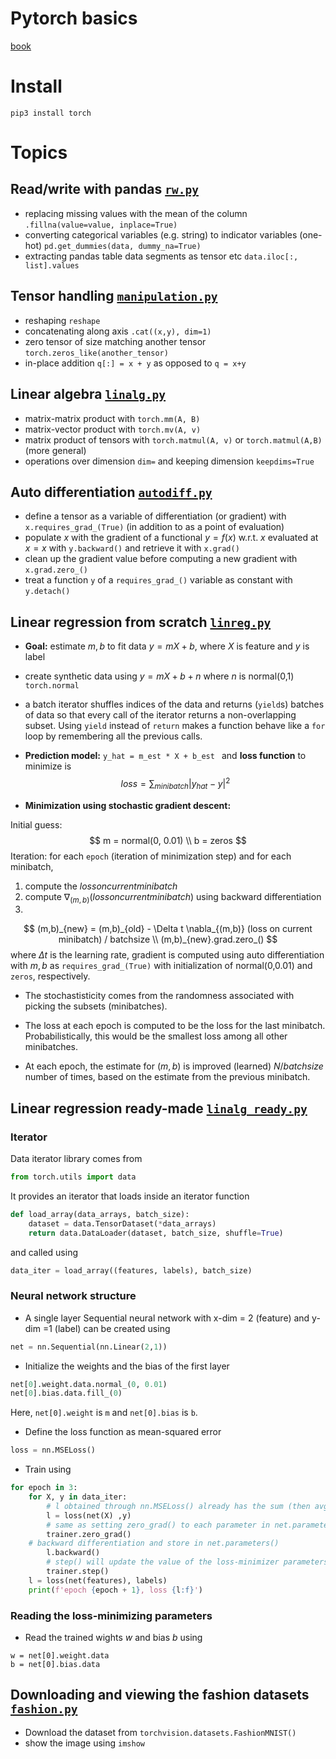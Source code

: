 # Pytorch basics

[book](https://d2l.ai/chapter_preliminaries/ndarray.html)

# Install

```
pip3 install torch
```

# Topics

## Read/write with pandas [`rw.py`](rw.py)

- replacing missing values with the mean of the column `.fillna(value=value, inplace=True)`
- converting categorical variables (e.g. string) to indicator variables (one-hot) `pd.get_dummies(data, dummy_na=True)`
- extracting pandas table data segments as tensor etc `data.iloc[:, list].values`

## Tensor handling [`manipulation.py`](manipulation.py)

- reshaping `reshape`
- concatenating along axis `.cat((x,y), dim=1)`
- zero tensor of size matching another tensor `torch.zeros_like(another_tensor)`
- in-place addition `q[:] = x + y` as opposed to `q = x+y`

## Linear algebra [`linalg.py`](linalg.py)

- matrix-matrix product with `torch.mm(A, B)`
- matrix-vector product with `torch.mv(A, v)`
- matrix product of tensors with `torch.matmul(A, v)` or `torch.matmul(A,B)` (more general)
- operations over dimension `dim=` and keeping dimension `keepdims=True` 

## Auto differentiation [`autodiff.py`](autodiff.py)

- define a tensor as a variable of differentiation (or gradient) with `x.requires_grad_(True)` (in addition to as a point of evaluation)
- populate $x$ with the gradient of a functional $y  = f(x)$ w.r.t. $x$ evaluated at $x=x$ with `y.backward()` and retrieve it with `x.grad()`
- clean up the gradient value before computing a new gradient with `x.grad.zero_()`
- treat a function `y` of a `requires_grad_()` variable as constant with `y.detach()`

## Linear regression from scratch [`linreg.py`](linreg.py) 

- **Goal:** estimate $m, b$ to fit data $y = mX + b$, where $X$ is feature and $y$ is label
- create synthetic data using $y = mX + b + n$ where $n$ is normal(0,1) `torch.normal`
- a batch iterator shuffles indices of the data and returns (`yield`s) batches of data so that every call of the iterator returns a non-overlapping subset. Using `yield` instead of `return` makes a function behave like a `for` loop by remembering all the previous calls.
- **Prediction model:** `y_hat = m_est * X + b_est ` and **loss function** to minimize is 
$$
loss =  \sum_{minibatch} | y_{hat} - y|^2
$$

- **Minimization using stochastic gradient descent:** 

Initial guess:
$$
m = normal(0, 0.01)
\\
b = zeros
$$
Iteration: for each `epoch` (iteration of minimization step) and for each minibatch, 

1. compute the $loss on current minibatch$
1. compute $\nabla_{(m,b)} (loss on current minibatch)$ using backward differentiation
1.
$$
(m,b)_{new} = (m,b)_{old} - \Delta t \nabla_{(m,b)} (loss on current minibatch) / batchsize
\\
(m,b)_{new}.grad.zero_()
$$
where $\Delta t$ is the learning rate, gradient is computed using auto differentiation with $m, b$ as `requires_grad_(True)` with initialization of normal(0,0.01) and `zeros`, respectively.

- The stochastisticity comes from the randomness associated with picking the subsets (minibatches).
- The loss at each epoch is computed to be the loss for the last minibatch. Probabilistically, this would be the smallest loss among all other minibatches.

- At each epoch, the estimate for $(m,b)$ is improved (learned) $N/batchsize$ number of times, based on the estimate from the previous minibatch.


## Linear regression ready-made [`linalg_ready.py`](linalg_ready.py)


### Iterator

Data iterator library comes from

```python
from torch.utils import data
```

It provides an iterator that loads inside an iterator function

```python
def load_array(data_arrays, batch_size):  
    dataset = data.TensorDataset(*data_arrays)
    return data.DataLoader(dataset, batch_size, shuffle=True)
```

and called using

```python
data_iter = load_array((features, labels), batch_size)
```


### Neural network structure

- A single layer Sequential neural network with x-dim = 2 (feature) and y-dim =1 (label) can be created using

```python
net = nn.Sequential(nn.Linear(2,1))
```


- Initialize the weights and the bias of the first layer

```python
net[0].weight.data.normal_(0, 0.01)
net[0].bias.data.fill_(0)
```

Here, `net[0].weight` is `m` and `net[0].bias` is `b`.

- Define the loss function as mean-squared error

```python
loss = nn.MSELoss()
```

- Train using

```python
for epoch in 3:
    for X, y in data_iter:
        # l obtained through nn.MSELoss() already has the sum (then avg) of the loss over the minibatch
        l = loss(net(X) ,y)
        # same as setting zero_grad() to each parameter in net.parameters()
        trainer.zero_grad()
	# backward differentiation and store in net.parameters()
        l.backward()
        # step() will update the value of the loss-minimizer parameters
        trainer.step()
    l = loss(net(features), labels)
    print(f'epoch {epoch + 1}, loss {l:f}')
```

### Reading the loss-minimizing parameters

- Read the trained wights $w$ and bias $b$ using

```
w = net[0].weight.data
b = net[0].bias.data
```


## Downloading and viewing the fashion datasets [`fashion.py`](fashion.py)

- Download the dataset from `torchvision.datasets.FashionMNIST()` 
- show the image using `imshow`
